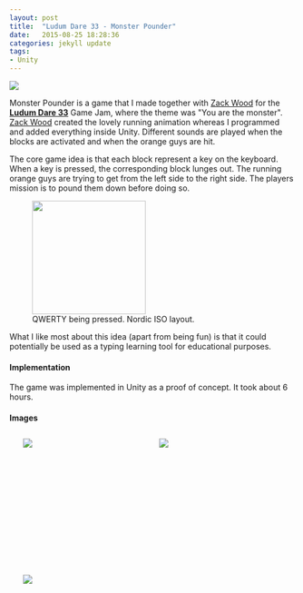 ```yaml
---
layout: post
title:  "Ludum Dare 33 - Monster Pounder"
date:   2015-08-25 18:28:36
categories: jekyll update
tags:
- Unity
---
```


<a href="{{ page.url }}">
	<img src="{{ site.baseurl }}/assets/portfolio/monsterpounder/monster2.gif"/>
</a>

Monster Pounder is a game that I made together with [Zack Wood][ZackWebPage] for the **[Ludum Dare 33][LudumDare]** Game Jam, where the theme was "You are the monster". [Zack Wood][ZackWebPage] created the lovely running animation whereas I programmed and added everything inside Unity. Different sounds are played when the blocks are activated and when the orange guys are hit.

The core game idea is that each block represent a key on the keyboard. When a key is pressed, the corresponding block lunges out. The running orange guys are trying to get from the left side to the right side. The players mission is to pound them down before doing so.

<figure>
  <img src="{{ site.baseurl }}/assets/portfolio/monsterpounder/qwerty.gif" height="200px">
  <figcaption> QWERTY being pressed. Nordic ISO layout. </figcaption>
</figure>

What I like most about this idea (apart from being fun) is that it could potentially be used as a typing learning tool for educational purposes. 

#### Implementation ####

The game was implemented in Unity as a proof of concept. It took about 6 hours.

#### Images ####

<style>
	ul#menu li {
		float: left;
	    display:inline;
	    margin: 10px 10px 0 0;
	}
	ul#menu {
		margin: 0 0 0 0;
	}
	div.img li {
		height: 230px;
		width: 230px;
		overflow: hidden;
	}

	div.img img {
		max-height: 100%;
		max-width: 100%;
	}
</style>

<div class="img">
	<ul id="menu">
		<li><a href="{{ site.baseurl }}/assets/portfolio/monsterpounder/1.png">
			<img src="{{ site.baseurl }}/assets/portfolio/monsterpounder/1.png"/>
		</a>
		</li>
	  	<li><a href="{{ site.baseurl }}/assets/portfolio/monsterpounder/4.png">
			<img src="{{ site.baseurl }}/assets/portfolio/monsterpounder/4.png"/>
		</a>
		</li>
	  	<li><a href="{{ site.baseurl }}/assets/portfolio/monsterpounder/3.png">
			<img src="{{ site.baseurl }}/assets/portfolio/monsterpounder/3.png"/>
		</a>
		</li>
	</ul>
</div>

[ZackWebPage]:      http://wzackw.com
[LudumDare]: 		http://ludumdare.com/compo/ludum-dare-33/
